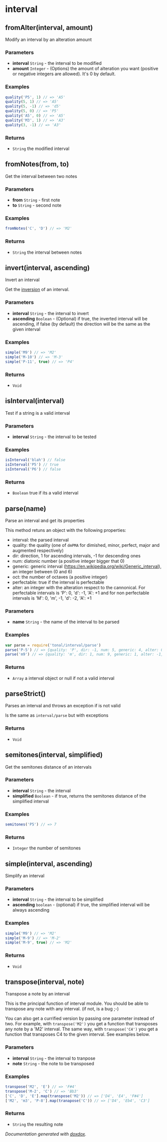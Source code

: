 # interval 




## fromAlter(interval, amount) 

Modify an interval by an alteration amount




### Parameters

- **interval** `String`   - the interval to be modified
- **amount** `Integer`   - (Options) the amount of alteration you want (positive or negative integers are allowed). It's 0 by default.




### Examples

```javascript
quality('P5', 1) // => 'A5'
quality(5, 1) // => 'A5'
quality(5, -1) // => 'd5'
quality(5, 0) // => 'P5'
quality('A5', 0) // => 'A5'
quality('M3', 1) // => 'A3'
quality(3, -1) // => 'A3'
```


### Returns


- `String`   the modified interval




## fromNotes(from, to) 

Get the interval between two notes




### Parameters

- **from** `String`   - first note
- **to** `String`   - second note




### Examples

```javascript
fromNotes('C', 'D') // => 'M2'
```


### Returns


- `String`   the interval between notes




## invert(interval, ascending) 

Invert an interval

Get the [inversion](https://en.wikipedia.org/wiki/Interval_(music)#Inversion)
of an interval.


### Parameters

- **interval** `String`   - the interval to invert
- **ascending** `Boolean`   - (Optional) if true, the inverted interval will be ascending, if false (by default) the direction will be the same as the
given interval




### Examples

```javascript
simple('M9') // => 'M2'
simple('M-10') // => 'M-3'
simple('P-11', true) // => 'P4'
```


### Returns


- `Void`




## isInterval(interval) 

Test if a string is a valid interval




### Parameters

- **interval** `String`   - the interval to be tested




### Examples

```javascript
isInterval('blah') // false
isInterval('P5') // true
isInterval('P6') // false
```


### Returns


- `Boolean`   true if its a valid interval




## parse(name) 

Parse an interval and get its properties

This method retuns an object with the following properties:
- interval: the parsed interval
- quality: the quality (one of `dmPMA` for dimished, minor, perfect, major and
augmented respectively)
- dir: direction, 1 for ascending intervals, -1 for descending ones
- num: diatonic number (a positive integer bigger that 0)
- generic: generic interval (https://en.wikipedia.org/wiki/Generic_interval), an
integer between (0 and 6)
- oct: the number of octaves (a positive integer)
- perfectable: true if the interval is perfectable
- alter: an integer with the alteration respect to the cannonical.
For perfectable intervals is 'P': 0, 'd': -1, 'A': +1 and for
non perfectable intervals is 'M': 0, 'm', -1, 'd': -2, 'A': +1


### Parameters

- **name** `String`   - the name of the interval to be parsed




### Examples

```javascript
var parse = require('tonal/interval/parse')
parse('P-5') // => {quality: 'P', dir: -1, num: 5, generic: 4, alter: 0, perfectable: true }
parse('m9') // => {quality: 'm', dir: 1, num: 9, generic: 1, alter: -1, perfectable: false }
```


### Returns


- `Array`   a interval object or null if not a valid interval




## parseStrict() 

Parses an interval and throws an exception if is not valid

Is the same as `interval/parse` but with exceptions




### Returns


- `Void`




## semitones(interval, simplified) 

Get the semitones distance of an intervals




### Parameters

- **interval** `String`   - the interval
- **simplified** `Boolean`   - if true, returns the semitones distance of the simplified interval




### Examples

```javascript
semitones('P5') // => 7
```


### Returns


- `Integer`   the number of semitones




## simple(interval, ascending) 

Simplify an interval




### Parameters

- **interval** `String`   - the interval to be simplified
- **ascending** `boolean`   - (optional) if true, the simplified interval will be always ascending




### Examples

```javascript
simple('M9') // => 'M2'
simple('M-9') // => 'M-2'
simple('M-9', true) // => 'M2'
```


### Returns


- `Void`




## transpose(interval, note) 

Transpose a note by an interval

This is the principal function of interval module. You should be able to
transpose any note with any interval. (if not, is a bug ;-)

You can also get a currified version by passing one parameter instead
of two. For example, with `transpose('M2')` you get a function that transposes
any note by a 'M2' interval. The same way, with `transpose('C4')` you get
a function that transposes C4 to the given interval. See examples below.


### Parameters

- **interval** `String`   - the interval to tranpose
- **note** `String`   - the note to be transposed




### Examples

```javascript
transpose('M2', 'E') // => 'F#4'
transpose('M-2', 'C') // => 'Bb3'
['C', 'D', 'E'].map(transpose('M2')) // => ['D4', 'E4', 'F#4']
['M2', 'm3', 'P-8'].map(tranapose('C')) // => ['D4', 'Eb4', 'C3']
```


### Returns


- `String`   the resulting note




*Documentation generated with [doxdox](https://github.com/neogeek/doxdox).*

